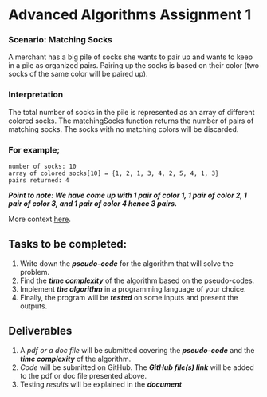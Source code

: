 # Advanced Algorithms Assignment 1

### Scenario: Matching Socks

A merchant has a big pile of socks she wants to pair up and wants to keep in a pile as organized pairs. Pairing up the
socks is based on their color (two socks of the same color will be paired up).

### Interpretation

The total number of socks in the pile is represented as an array of different colored socks. The matchingSocks function
returns the number of pairs of matching socks. The socks with no matching colors will be discarded.

### For example;

```
number of socks: 10 
array of colored socks[10] = {1, 2, 1, 3, 4, 2, 5, 4, 1, 3} 
pairs returned: 4
```

**_Point to note: We have come up with 1 pair of color 1, 1 pair of color 2, 1 pair of color 3, and 1 pair of color 4
hence 3 pairs._**

More context [here](https://www.hackerrank.com/challenges/sock-merchant/problem).

## Tasks to be completed:

1. Write down the **_pseudo-code_** for the algorithm that will solve the problem.
2. Find the **_time complexity_** of the algorithm based on the pseudo-codes.
3. Implement **_the algorithm_** in a programming language of your choice.
4. Finally, the program will be **_tested_** on some inputs and present the outputs.

## Deliverables

1. A _pdf or a doc file_ will be submitted covering the **_pseudo-code_** and the **_time complexity_** of the
   algorithm.
2. _Code_ will be submitted on GitHub. The **_GitHub file(s) link_** will be added to the pdf or doc file presented
   above.
3. Testing _results_ will be explained in the **_document_**